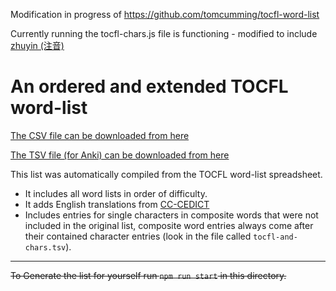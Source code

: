 Modification in progress of https://github.com/tomcumming/tocfl-word-list

Currently running the tocfl-chars.js file is functioning - modified to include [zhuyin (注音)](https://en.wikipedia.org/wiki/Bopomofo)

# An ordered and extended TOCFL word-list

[The CSV file can be downloaded from here](https://raw.githubusercontent.com/tomcumming/tocfl-word-list/master/dist/tocfl.csv)

[The TSV file (for Anki) can be downloaded from here](https://raw.githubusercontent.com/tomcumming/tocfl-word-list/master/dist/tocfl.tsv)

This list was automatically compiled from the TOCFL word-list spreadsheet.

- It includes all word lists in order of difficulty.
- It adds English translations from [CC-CEDICT](https://cc-cedict.org)
- Includes entries for single characters in composite words that were not included in the original list, composite word entries always come after their contained character entries (look in the file called `tocfl-and-chars.tsv`).

---

~~To Generate the list for yourself run `npm run start` in this directory.~~
